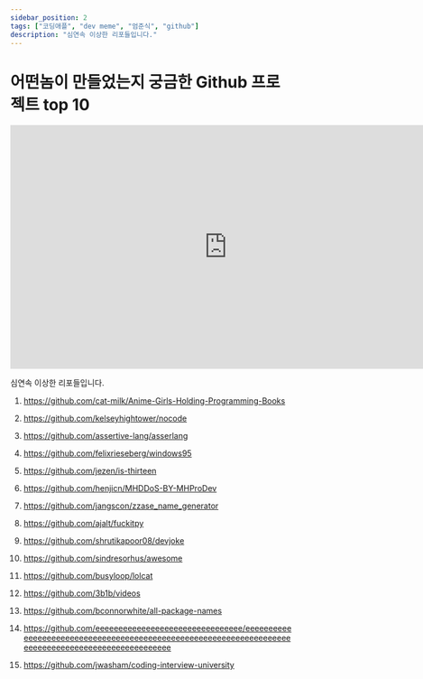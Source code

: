 ```yaml
---
sidebar_position: 2
tags: ["코딩애플", "dev meme", "엄준식", "github"]
description: "심연속 이상한 리포들입니다."
---
```


# 어떤놈이 만들었는지 궁금한 Github 프로젝트 top 10

<iframe width="768" height="432" src="https://www.youtube.com/embed/PddUhEmmreY" title="YouTube video player" frameborder="0" allow="accelerometer; autoplay; clipboard-write; encrypted-media; gyroscope; picture-in-picture; web-share" allowfullscreen></iframe>

심연속 이상한 리포들입니다.

1. https://github.com/cat-milk/Anime-Girls-Holding-Programming-Books

2. https://github.com/kelseyhightower/nocode

3. https://github.com/assertive-lang/asserlang

4. https://github.com/felixrieseberg/windows95

5. https://github.com/jezen/is-thirteen

6. https://github.com/henjicn/MHDDoS-BY-MHProDev

7. https://github.com/jangscon/zzase_name_generator

8. https://github.com/ajalt/fuckitpy

9. https://github.com/shrutikapoor08/devjoke

10. https://github.com/sindresorhus/awesome

11. https://github.com/busyloop/lolcat

12. https://github.com/3b1b/videos

13. https://github.com/bconnorwhite/all-package-names

14. https://github.com/eeeeeeeeeeeeeeeeeeeeeeeeeeeeeeee/eeeeeeeeeeeeeeeeeeeeeeeeeeeeeeeeeeeeeeeeeeeeeeeeeeeeeeeeeeeeeeeeeeeeeeeeeeeeeeeeeeeeeeeeeeeeeeeeeeee

15. https://github.com/jwasham/coding-interview-university
